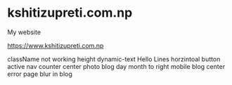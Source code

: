 # kshitizupreti.com.np

My website

https://www.kshitizupreti.com.np

className not working height
dynamic-text Hello
Lines horzintoal
button active nav
counter
center photo blog
day month to right
mobile blog center
error page
blur in blog
